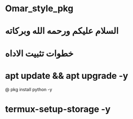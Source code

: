 # Omar_style_pkg
# السلام عليكم ورحمه الله وبركاته

# خطوات تثبيت الاداه

# apt update && apt upgrade -y
@ pkg install python -y
# termux-setup-storage -y

 
